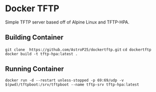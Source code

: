# Docker TFTP
Simple TFTP server based off of Alpine Linux and TFTP-HPA.

## Building Container
```git clone  https://github.com/AstroP25/dockertftp.git```
```cd dockertftp```
```docker build -t tftp-hpa:latest .```

## Running Container

```docker run -d --restart unless-stopped -p 69:69/udp -v $(pwd)/tftpboot:/srv/tftpboot --name tftp-srv tftp-hpa:latest```
